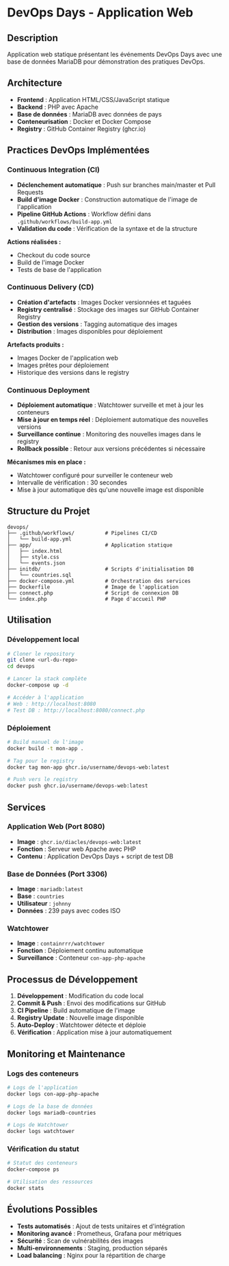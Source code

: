 # DevOps Days - Application Web

## Description
Application web statique présentant les événements DevOps Days avec une base de données MariaDB pour démonstration des pratiques DevOps.

## Architecture
- **Frontend** : Application HTML/CSS/JavaScript statique
- **Backend** : PHP avec Apache
- **Base de données** : MariaDB avec données de pays
- **Conteneurisation** : Docker et Docker Compose
- **Registry** : GitHub Container Registry (ghcr.io)

## Practices DevOps Implémentées

### Continuous Integration (CI)
- **Déclenchement automatique** : Push sur branches main/master et Pull Requests
- **Build d'image Docker** : Construction automatique de l'image de l'application
- **Pipeline GitHub Actions** : Workflow défini dans `.github/workflows/build-app.yml`
- **Validation du code** : Vérification de la syntaxe et de la structure

**Actions réalisées :**
- Checkout du code source
- Build de l'image Docker
- Tests de base de l'application

### Continuous Delivery (CD)
- **Création d'artefacts** : Images Docker versionnées et taguées
- **Registry centralisé** : Stockage des images sur GitHub Container Registry
- **Gestion des versions** : Tagging automatique des images
- **Distribution** : Images disponibles pour déploiement

**Artefacts produits :**
- Images Docker de l'application web
- Images prêtes pour déploiement
- Historique des versions dans le registry

### Continuous Deployment
- **Déploiement automatique** : Watchtower surveille et met à jour les conteneurs
- **Mise à jour en temps réel** : Déploiement automatique des nouvelles versions
- **Surveillance continue** : Monitoring des nouvelles images dans le registry
- **Rollback possible** : Retour aux versions précédentes si nécessaire

**Mécanismes mis en place :**
- Watchtower configuré pour surveiller le conteneur web
- Intervalle de vérification : 30 secondes
- Mise à jour automatique dès qu'une nouvelle image est disponible

## Structure du Projet
```
devops/
├── .github/workflows/          # Pipelines CI/CD
│   └── build-app.yml
├── app/                        # Application statique
│   ├── index.html
│   ├── style.css
│   └── events.json
├── initdb/                     # Scripts d'initialisation DB
│   └── countries.sql
├── docker-compose.yml          # Orchestration des services
├── Dockerfile                  # Image de l'application
├── connect.php                 # Script de connexion DB
└── index.php                   # Page d'accueil PHP
```

## Utilisation

### Développement local
```bash
# Cloner le repository
git clone <url-du-repo>
cd devops

# Lancer la stack complète
docker-compose up -d

# Accéder à l'application
# Web : http://localhost:8080
# Test DB : http://localhost:8080/connect.php
```

### Déploiement
```bash
# Build manuel de l'image
docker build -t mon-app .

# Tag pour le registry
docker tag mon-app ghcr.io/username/devops-web:latest

# Push vers le registry
docker push ghcr.io/username/devops-web:latest
```

## Services

### Application Web (Port 8080)
- **Image** : `ghcr.io/diacles/devops-web:latest`
- **Fonction** : Serveur web Apache avec PHP
- **Contenu** : Application DevOps Days + script de test DB

### Base de Données (Port 3306)
- **Image** : `mariadb:latest`
- **Base** : `countries`
- **Utilisateur** : `johnny`
- **Données** : 239 pays avec codes ISO

### Watchtower
- **Image** : `containrrr/watchtower`
- **Fonction** : Déploiement continu automatique
- **Surveillance** : Conteneur `con-app-php-apache`

## Processus de Développement

1. **Développement** : Modification du code local
2. **Commit & Push** : Envoi des modifications sur GitHub
3. **CI Pipeline** : Build automatique de l'image
4. **Registry Update** : Nouvelle image disponible
5. **Auto-Deploy** : Watchtower détecte et déploie
6. **Vérification** : Application mise à jour automatiquement

## Monitoring et Maintenance

### Logs des conteneurs
```bash
# Logs de l'application
docker logs con-app-php-apache

# Logs de la base de données
docker logs mariadb-countries

# Logs de Watchtower
docker logs watchtower
```

### Vérification du statut
```bash
# Statut des conteneurs
docker-compose ps

# Utilisation des ressources
docker stats
```

## Évolutions Possibles

- **Tests automatisés** : Ajout de tests unitaires et d'intégration
- **Monitoring avancé** : Prometheus, Grafana pour métriques
- **Sécurité** : Scan de vulnérabilités des images
- **Multi-environnements** : Staging, production séparés
- **Load balancing** : Nginx pour la répartition de charge